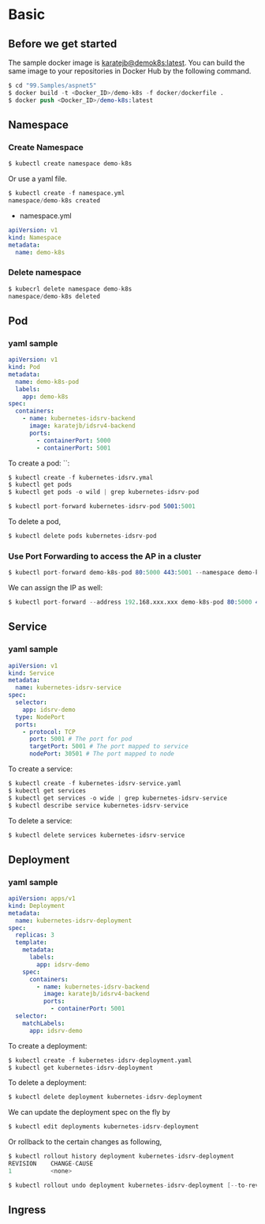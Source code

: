 # Basic

## Before we get started

The sample docker image is [karatejb@demok8s:latest]().
You can build the same image to your repositories in Docker Hub by the following command.

```s
$ cd "99.Samples/aspnet5"
$ docker build -t <Docker_ID>/demo-k8s -f docker/dockerfile .
$ docker push <Docker_ID>/demo-k8s:latest
```

## Namespace

### Create Namespace

```s
$ kubectl create namespace demo-k8s
```

Or use a yaml file.

```s
$ kubectl create -f namespace.yml
namespace/demo-k8s created
```

- namespace.yml

```yaml
apiVersion: v1
kind: Namespace
metadata:
  name: demo-k8s
```

### Delete namespace

```s
$ kubecrl delete namespace demo-k8s
namespace/demo-k8s deleted
```





## Pod

### yaml sample

```yaml
apiVersion: v1
kind: Pod
metadata:
  name: demo-k8s-pod
  labels:
    app: demo-k8s
spec:
  containers:
    - name: kubernetes-idsrv-backend
      image: karatejb/idsrv4-backend
      ports:
        - containerPort: 5000
        - containerPort: 5001
```


To create a pod: ``:

```s
$ kubectl create -f kubernetes-idsrv.ymal
$ kubectl get pods
$ kubectl get pods -o wild | grep kubernetes-idsrv-pod

$ kubectl port-forward kubernetes-idsrv-pod 5001:5001
```

To delete a pod,

```s
$ kubectl delete pods kubernetes-idsrv-pod
```

### Use Port Forwarding to access the AP in a cluster

```s
$ kubectl port-forward demo-k8s-pod 80:5000 443:5001 --namespace demo-k8s
```

We can assign the IP as well:

```s
$ kubectl port-forward --address 192.168.xxx.xxx demo-k8s-pod 80:5000 443:5001 --namespace demo-k8s
```


## Service

### yaml sample

```yaml
apiVersion: v1
kind: Service
metadata:
  name: kubernetes-idsrv-service
spec:
  selector:
    app: idsrv-demo
  type: NodePort
  ports:
    - protocol: TCP
      port: 5001 # The port for pod
      targetPort: 5001 # The port mapped to service
      nodePort: 30501 # The port mapped to node
```

To create a service:

```s
$ kubectl create -f kubernetes-idsrv-service.yaml
$ kubectl get services
$ kubectl get services -o wide | grep kubernetes-idsrv-service
$ kubectl describe service kubernetes-idsrv-service
```


To delete a service:

```s
$ kubectl delete services kubernetes-idsrv-service
```


## Deployment

### yaml sample

```yaml
apiVersion: apps/v1
kind: Deployment
metadata:
  name: kubernetes-idsrv-deployment
spec:
  replicas: 3
  template:
    metadata:
      labels:
        app: idsrv-demo
    spec:
      containers:
        - name: kubernetes-idsrv-backend
          image: karatejb/idsrv4-backend
          ports:
            - containerPort: 5001
  selector:
    matchLabels:
      app: idsrv-demo
```

To create a deployment:

```s
$ kubectl create -f kubernetes-idsrv-deployment.yaml
$ kubectl get kubernetes-idsrv-deployment
```

To delete a deployment:

```s
$ kubectl delete deployment kubernetes-idsrv-deployment
```

We can update the deployment spec on the fly by

```s
$ kubectl edit deployments kubernetes-idsrv-deployment
```

Or rollback to the certain changes as following,

```s
$ kubectl rollout history deployment kubernetes-idsrv-deployment
REVISION    CHANGE-CAUSE
1           <none>

$ kubectl rollout undo deployment kubernetes-idsrv-deployment [--to-revision=2]
```


## Ingress






